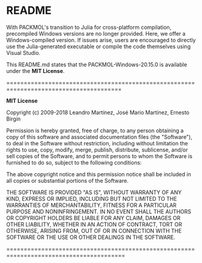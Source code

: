 README
======
With PACKMOL's transition to Julia for cross-platform compilation, precompiled Windows versions are no longer provided. Here, we offer a Windows-compiled version. If issues arise, users are encouraged to directly use the Julia-generated executable or compile the code themselves using Visual Studio.

This README.md states that the PACKMOL-Windows-20.15.0 is available under the **MIT License**.

=======================================================================================

**MIT License**

Copyright (c) 2009-2018 Leandro Martínez, José Mario Martínez, Ernesto Birgin

Permission is hereby granted, free of charge, to any person obtaining a copy
of this software and associated documentation files (the "Software"), to deal
in the Software without restriction, including without limitation the rights
to use, copy, modify, merge, publish, distribute, sublicense, and/or sell
copies of the Software, and to permit persons to whom the Software is
furnished to do so, subject to the following conditions:

The above copyright notice and this permission notice shall be included in all
copies or substantial portions of the Software.

THE SOFTWARE IS PROVIDED "AS IS", WITHOUT WARRANTY OF ANY KIND, EXPRESS OR
IMPLIED, INCLUDING BUT NOT LIMITED TO THE WARRANTIES OF MERCHANTABILITY,
FITNESS FOR A PARTICULAR PURPOSE AND NONINFRINGEMENT. IN NO EVENT SHALL THE
AUTHORS OR COPYRIGHT HOLDERS BE LIABLE FOR ANY CLAIM, DAMAGES OR OTHER
LIABILITY, WHETHER IN AN ACTION OF CONTRACT, TORT OR OTHERWISE, ARISING FROM,
OUT OF OR IN CONNECTION WITH THE SOFTWARE OR THE USE OR OTHER DEALINGS IN THE
SOFTWARE.

========================================================================================
